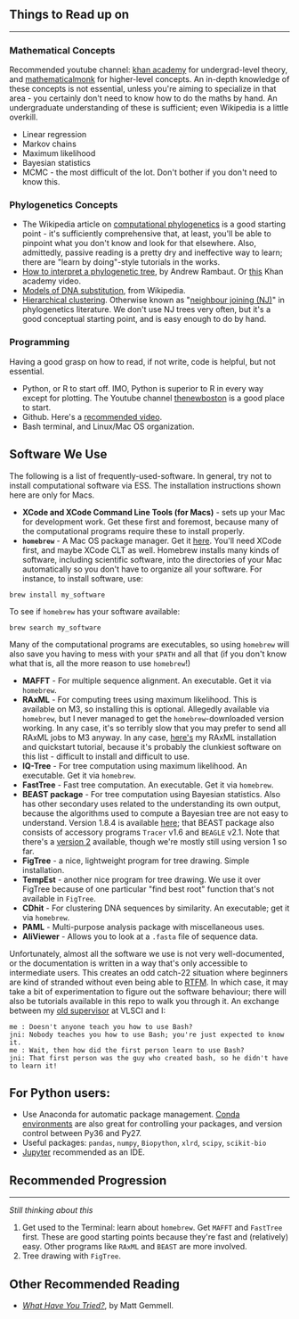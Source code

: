 ## Things to Read up on
-----

### Mathematical Concepts
Recommended youtube channel: [khan academy](https://www.youtube.com/user/khanacademy) for undergrad-level theory, and [mathematicalmonk](https://www.youtube.com/user/mathematicalmonk) for higher-level concepts.  An in-depth knowledge of these concepts is not essential, unless you're aiming to specialize in that area - you certainly don't need to know how to do the maths by hand. An undergraduate understanding of these is sufficient; even Wikipedia is a little overkill.

 - Linear regression
 - Markov chains
 - Maximum likelihood
 - Bayesian statistics
 - MCMC - the most difficult of the lot. Don't bother if you don't need to know this.

### Phylogenetics Concepts
 - The Wikipedia article on [computational phylogenetics](https://en.wikipedia.org/wiki/Computational_phylogenetics) is a good starting point - it's sufficiently comprehensive that, at least, you'll be able to pinpoint what you don't know and look for that elsewhere. Also, admittedly, passive reading is a pretty dry and ineffective way to learn; there are "learn by doing"-style tutorials in the works.
 - [How to interpret a phylogenetic tree](http://epidemic.bio.ed.ac.uk/how_to_read_a_phylogeny), by Andrew Rambaut. Or [this](https://www.khanacademy.org/science/biology/her/tree-of-life/a/phylogenetic-trees) Khan academy video.
 - [Models of DNA substitution](https://en.wikipedia.org/wiki/Models_of_DNA_evolution), from Wikipedia.
 - [Hierarchical clustering](https://en.wikipedia.org/wiki/Hierarchical_clustering). Otherwise known as "[neighbour joining (NJ)](https://en.wikipedia.org/wiki/Neighbor_joining)" in phylogenetics literature. We don't use NJ trees very often, but it's a good conceptual starting point, and is easy enough to do by hand.

### Programming
Having a good grasp on how to read, if not write, code is helpful, but not essential.

 - Python, or R to start off. IMO, Python is superior to R in every way except for plotting. The Youtube channel [thenewboston](https://www.youtube.com/watch?v=HBxCHonP6Ro&list=PL6gx4Cwl9DGAcbMi1sH6oAMk4JHw91mC_) is a good place to start.
 - Github. Here's a [recommended video](https://www.youtube.com/watch?v=HVsySz-h9r4).
 - Bash terminal, and Linux/Mac OS organization.

## Software We Use
The following is a list of frequently-used-software. In general, try not to install computational software via ESS. The installation instructions shown here are only for Macs.

 - **XCode and XCode Command Line Tools (for Macs)** - sets up your Mac for development work. Get these first and foremost, because many of the computational programs require these to install properly.
 - **`homebrew`** - A Mac OS package manager. Get it [here](https://brew.sh/). You'll need XCode first, and maybe XCode CLT as well. Homebrew installs many kinds of software, including scientific software, into the directories of your Mac automatically so you don't have to organize all your software. For instance, to install software, use:

```
brew install my_software
```

To see if `homebrew` has your software available:

```
brew search my_software
```

Many of the computational programs are executables, so using `homebrew` will also save you having to mess with your `$PATH` and all that (if you don't know what that is, all the more reason to use `homebrew`!)

 - **MAFFT** - For multiple sequence alignment. An executable. Get it via `homebrew`.
 - **RAxML** - For computing trees using maximum likelihood. This is available on M3, so installing this is optional. Allegedly available via `homebrew`, but I never managed to get the `homebrew`-downloaded version working. In any case, it's so terribly slow that you may prefer to send all RAxML jobs to M3 anyway. In any case, [here's](https://github.com/vjlab/resources/blob/master/software-raxml.md) my RAxML installation and quickstart tutorial, because it's probably the clunkiest software on this list - difficult to install and difficult to use.
 - **IQ-Tree** - For tree computation using maximum likelihood. An executable. Get it via `homebrew`.
 - **FastTree** - Fast tree computation. An executable. Get it via `homebrew`.
 - **BEAST package** - For tree computation using Bayesian statistics. Also has other secondary uses related to the understanding its own output, because the algorithms used to compute a Bayesian tree are not easy to understand. Version 1.8.4 is available [here](http://beast.bio.ed.ac.uk/); that BEAST package also consists of accessory programs `Tracer` v1.6 and `BEAGLE` v2.1. Note that there's a [version 2](https://www.beast2.org/) available, though we're mostly still using version 1 so far.
 - **FigTree** - a nice, lightweight program for tree drawing. Simple installation.
 - **TempEst** - another nice program for tree drawing. We use it over FigTree because of one particular "find best root" function that's not available in `FigTree`.
 - **CDhit** - For clustering DNA sequences by similarity. An executable; get it via `homebrew`.
 - **PAML** - Multi-purpose analysis package with miscellaneous uses.
 - **AliViewer** - Allows you to look at a `.fasta` file of sequence data.

Unfortunately, almost all the software we use is not very well-documented, or the documentation is written in a way that's only accessible to intermediate users. This creates an odd catch-22 situation where beginners are kind of stranded without even being able to [RTFM](https://en.wikipedia.org/wiki/RTFM). In which case, it may take a bit of experimentation to figure out the software behaviour; there will also be tutorials available in this repo to walk you through it. An exchange between my [old supervisor](https://github.com/jni) at VLSCI and I:

```
me : Doesn't anyone teach you how to use Bash?
jni: Nobody teaches you how to use Bash; you're just expected to know it.
me : Wait, then how did the first person learn to use Bash?
jni: That first person was the guy who created bash, so he didn't have to learn it!
```

## For Python users:
 - Use Anaconda for automatic package management. [Conda environments](https://conda.io/docs/using/envs.html) are also great for controlling your packages, and version control between Py36 and Py27.
 - Useful packages: `pandas`, `numpy`, `Biopython`, `xlrd`, `scipy`, `scikit-bio`
 - [Jupyter](http://jupyter.org/) recommended as an IDE.

## Recommended Progression
-----

*Still thinking about this*

1. Get used to the Terminal: learn about `homebrew`. Get `MAFFT` and `FastTree` first. These are good starting points because they're fast and (relatively) easy. Other programs like `RAxML` and `BEAST` are more involved.
2. Tree drawing with `FigTree`.

## Other Recommended Reading
 - *[What Have You Tried?](http://mattgemmell.com/what-have-you-tried/)*, by Matt Gemmell.
